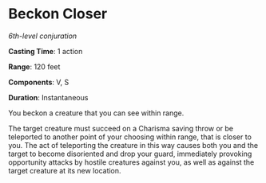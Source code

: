 # Beckon Closer
*6th-level conjuration*

**Casting Time**: 1 action

**Range**: 120 feet

**Components**: V, S

**Duration**: Instantaneous

You beckon a creature that you can see within range.

The target creature must succeed on a Charisma saving throw or be teleported to another point of your choosing within range, that is closer to you. The act of teleporting the creature in this way causes both you and the target to become disoriented and drop your guard, immediately provoking opportunity attacks by hostile creatures against you, as well as against the target creature at its new location.
